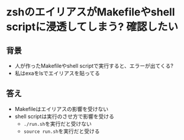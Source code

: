 # zshのエイリアスがMakefileやshell scriptに浸透してしまう? 確認したい
## 背景

- 人が作ったMakefileやshell scriptで実行すると、エラーが出てくる?
- 私はexaをlsでエイリアスを貼ってる

## 答え

- Makefileはエイリアスの影響を受けない
- shell scriptは実行のさせ方で影響を受ける
    - `./run.sh`を実行だと受けない
    - `source run.sh`を実行だと受ける

